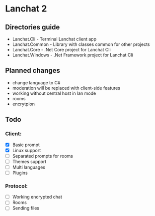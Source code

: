 # Lanchat 2

## Directories guide
* Lanchat.Cli - Terminal Lanchat client app
* Lanchat.Common - Library with classes common for other projects
* Lanchat.Core - .Net Core project for Lanchat Cli
* Lanchat.Windows - .Net Framework project for Lanchat Cli

## Planned changes
* change language to C#
* moderation will be replaced with client-side features
* working without central host in lan mode
* rooms
* encrytpion

## Todo
### Client:
- [x] Basic prompt
- [x] Linux support
- [ ] Separated prompts for rooms
- [ ] Themes support
- [ ] Multi languages
- [ ] Plugins

### Protocol:
- [ ] Working encrypted chat
- [ ] Rooms
- [ ] Sending files